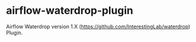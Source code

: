 # airflow-waterdrop-plugin
Airflow Waterdrop version 1.X (https://github.com/InterestingLab/waterdrop) Plugin.
